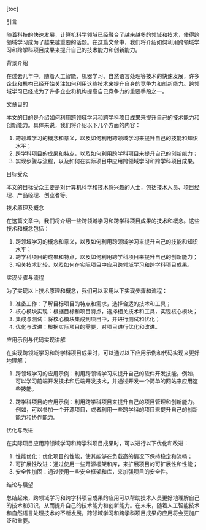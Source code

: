 
[toc]                    
                
                
引言

随着科技的快速发展，计算机科学领域已经融合了越来越多的领域和技术，使得跨领域学习成为了越来越重要的话题。在这篇文章中，我们将介绍如何利用跨领域学习和跨学科项目成果来提升自己的技术能力和创新能力。

背景介绍

在过去几年中，随着人工智能、机器学习、自然语言处理等技术的快速发展，许多企业和机构已经开始关注如何利用这些技术来提升自身的竞争力和创新能力。跨领域学习已经成为了许多企业和机构提高自己竞争力的重要手段之一。

文章目的

本文的目的是介绍如何利用跨领域学习和跨学科项目成果来提升自己的技术能力和创新能力。具体来说，我们将介绍以下几个方面的内容：

1. 跨领域学习的概念和意义，以及如何利用跨领域学习来提升自己的技能和知识水平；
2. 跨学科项目的成果和特点，以及如何利用跨学科项目来提升自己的创新能力；
3. 实现步骤与流程，以及如何在实际项目中应用跨领域学习和跨学科项目成果。

目标受众

本文的目标受众主要是对计算机科学和技术感兴趣的人士，包括技术人员、项目经理、产品经理、创业者等。

技术原理及概念

在这篇文章中，我们将介绍一些跨领域学习和跨学科项目成果的技术和概念。这些技术和概念包括：

1. 跨领域学习的概念和意义，以及如何利用跨领域学习来提升自己的技能和知识水平；
2. 跨学科项目的成果和特点，以及如何利用跨学科项目来提升自己的创新能力；
3. 相关技术比较，以及如何在实际项目中应用跨领域学习和跨学科项目成果。

实现步骤与流程

为了实现以上技术原理和概念，我们可以采用以下实现步骤和流程：

1. 准备工作：了解目标项目的特点和需求，选择合适的技术和工具；
2. 核心模块实现：根据目标和项目特点，选择相关技术和工具，实现核心模块；
3. 集成与测试：将核心模块集成到项目中，并进行测试和优化；
4. 优化与改进：根据实际项目的需要，对项目进行优化和改进。

应用示例与代码实现讲解

在实现跨领域学习和跨学科项目成果时，可以通过以下应用示例和代码实现来更好地理解：

1. 跨领域学习的应用示例：利用跨领域学习来提升自己的软件开发技能。例如，可以学习前端开发技术和后端开发技术，并通过开发一个简单的网站来应用这些技能。

2. 跨学科项目的应用示例：利用跨学科项目来提升自己的项目管理和创新能力。例如，可以参加一个开源项目，或者利用一些跨学科的项目来提升自己的创新能力和协作能力。

优化与改进

在实际项目应用跨领域学习和跨学科项目成果时，可以进行以下优化和改进：

1. 性能优化：优化项目的性能，使其能够在负载高的情况下保持稳定和流畅；
2. 可扩展性改进：通过使用一些开源框架和库，来扩展项目的可扩展性和性能；
3. 安全性加固：通过使用一些安全框架和库，来加强项目的安全性。

结论与展望

总结起来，跨领域学习和跨学科项目成果的应用可以帮助技术人员更好地理解自己的技术和知识，从而提升自己的技术能力和创新能力。在未来，随着人工智能技术和自然语言处理技术的不断发展，跨领域学习和跨学科项目成果的应用将会更加广泛和重要。

